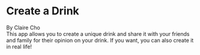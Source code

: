 # Create a Drink
By Claire Cho  
  This app allows you to create a unique drink and share it with your friends and family for their opinion on your drink. If you want, you can also create it in real life!
